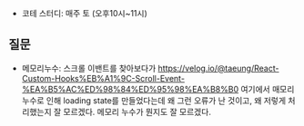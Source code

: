 - 코테 스터디: 매주 토 (오후10시~11시)

## 질문

- 메모리누수: 스크롤 이밴트를 찾아보다가 https://velog.io/@taeung/React-Custom-Hooks%EB%A1%9C-Scroll-Event-%EA%B5%AC%ED%98%84%ED%95%98%EA%B8%B0
  여기에서 매모리 누수로 인해 loading state를 만들었다는데 왜 그런 오류가 난 것이고, 왜 저렇게 처리했는지 잘 모르겠다. 메모리 누수가 뭔지도 잘 모르겠다.

